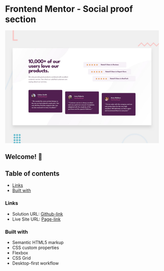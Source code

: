 # Frontend Mentor - Social proof section

![Design preview for the Social proof section coding challenge](./design/desktop-preview.jpg)

## Welcome! 👋

## Table of contents

- [Links](#links)
- [Built with](#built-with)

### Links

- Solution URL: [Github-link](https://github.com/Mikiyas6/social-proof-section-master)
- Live Site URL: [Page-link](https://mikiyas6.github.io/social-proof-section-master/)

### Built with

- Semantic HTML5 markup
- CSS custom properties
- Flexbox
- CSS Grid
- Desktop-first workflow
